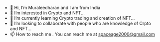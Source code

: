- 👋 Hi, I’m Muraleedharan and I am from India
- 👀 I’m interested in Crypto and NFT...
- 🌱 I’m currently learning Crypto trading and creation of NFT...
- 💞️ I’m looking to collaborate with people who are knowledge of Crpto and NFT...
- 📫 How to reach me . You can reach me at spaceage2000@gmail.com

<!---
Millionaire  is a ✨ special ✨ repository because its `README.md` (this file) appears on your GitHub profile.
You can click the Preview link to take a look at your changes.
--->
